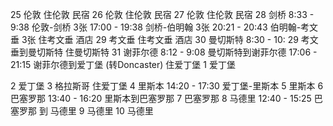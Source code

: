 25 伦敦
住伦敦 民宿
26 伦敦
住伦敦 民宿
27 伦敦
住伦敦 民宿 
28 剑桥
8:33 - 9:38 伦敦-剑桥 3张
17:00 - 19:38 剑桥-伯明翰 3张
20:21 - 20:43 伯明翰-考文垂 3张
住考文垂 酒店 
29 考文垂
住考文垂 酒店
30 曼切斯特
8:30 - 10: 29 考文垂到曼切斯特 
住曼切斯特
31 谢菲尔德
8:12 - 9:08 曼切斯特到谢菲尔德
17:06 - 21:15 谢菲尔德到爱丁堡 (转Doncaster)
住爱丁堡
1 爱丁堡

2 爱丁堡
3 格拉斯哥
住爱丁堡
4 里斯本
14:20 - 17:30 爱丁堡-里斯本
5 里斯本
6 巴塞罗那
13:40 - 16:20 里斯本到巴塞罗那
7 巴塞罗那
8 马德里
12:40 - 15:25 巴塞罗那 到 马德里
9 马德里 
10 马德里 